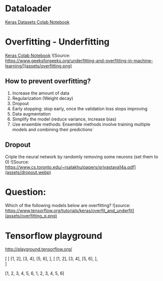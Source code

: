 # Dataloader
[Keras Datasets Colab Notebook](https://colab.research.google.com/drive/1VjnExycQkn68joEgQnSFY0gOsmnHIi24?usp=sharing)

# Overfitting - Underfitting
[Keras Colab Notebook](https://colab.research.google.com/drive/1kc1qhTYiTLJGv4NYmc0-yns-sXb91kY4?usp=sharing)
![Source: https://www.geeksforgeeks.org/underfitting-and-overfitting-in-machine-learning/](assets/overfitting.png)

## How to prevent overfitting?

1. Increase the amount of data
2. Regularization (Weight decay)
3. Dropout
4. Early stopping: stop early, once the validation loss stops improving
5. Data augmentation
6. Simplify the model (reduce variance, increase bias)
7. Use ensemble methods: Ensemble methods involve training multiple models and combining their predictions`

## Dropout
Criple the neural network by randomly removing some neurons (set them to 0)
![Source: https://www.cs.toronto.edu/~rsalakhu/papers/srivastava14a.pdf](assets/dropout.webp)

# Question:
Which of the following models below are overfitting?
![source: https://www.tensorflow.org/tutorials/keras/overfit_and_underfit](assets/overfitting_q.png)

# Tensorflow playground
http://playground.tensorflow.org/





[
    [
        [1, 2],
        [3, 4],
        [5, 6],
    ],
    [
        [1, 2],
        [3, 4],
        [5, 6],
    ],    
]

[1, 2, 3, 4, 5, 6, 1, 2, 3, 4, 5, 6]